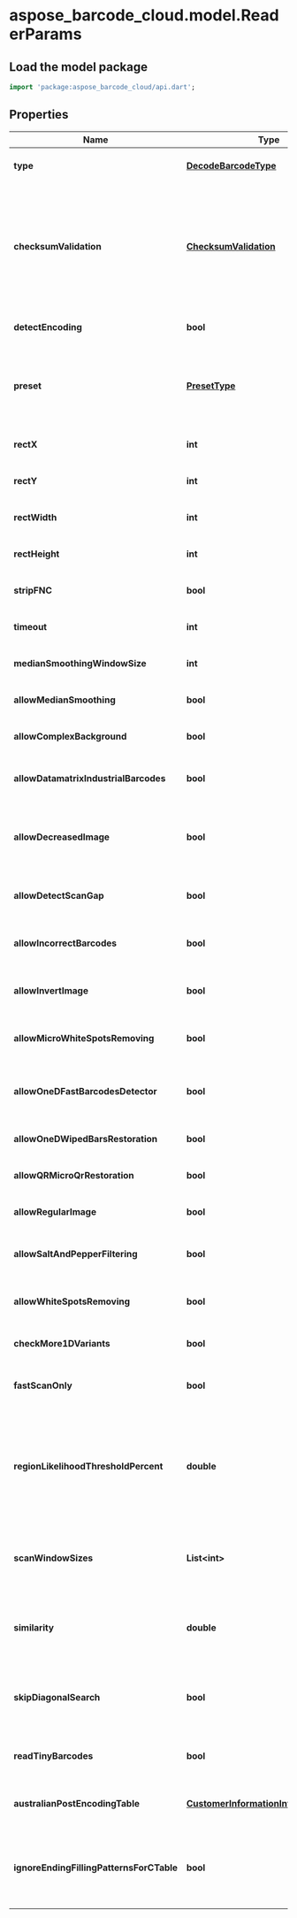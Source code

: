 # aspose_barcode_cloud.model.ReaderParams

## Load the model package
```dart
import 'package:aspose_barcode_cloud/api.dart';
```

## Properties
Name | Type | Description | Notes
---- | ---- | ----------- | -----
**type** | [**DecodeBarcodeType**](DecodeBarcodeType.md) | The type of barcode to read. | [optional] [default to null]
**checksumValidation** | [**ChecksumValidation**](ChecksumValidation.md) | Enable checksum validation during recognition for 1D barcodes. Default is treated as Yes for symbologies which must contain checksum, as No where checksum only possible. Checksum never used: Codabar Checksum is possible: Code39 Standard/Extended, Standard2of5, Interleaved2of5, Matrix2of5, ItalianPost25, DeutschePostIdentcode, DeutschePostLeitcode, VIN Checksum always used: Rest symbologies | [optional] [default to null]
**detectEncoding** | **bool** | A flag which force engine to detect codetext encoding for Unicode. | [optional] [default to null]
**preset** | [**PresetType**](PresetType.md) | Preset allows to configure recognition quality and speed manually. You can quickly set up Preset by embedded presets: HighPerformance, NormalQuality, HighQuality, MaxBarCodes or you can manually configure separate options. Default value of Preset is NormalQuality. | [optional] [default to null]
**rectX** | **int** | Set X for area for recognition. | [optional] [default to null]
**rectY** | **int** | Set Y for area for recognition. | [optional] [default to null]
**rectWidth** | **int** | Set Width of area for recognition. | [optional] [default to null]
**rectHeight** | **int** | Set Height of area for recognition. | [optional] [default to null]
**stripFNC** | **bool** | Value indicating whether FNC symbol strip must be done. | [optional] [default to null]
**timeout** | **int** | Timeout of recognition process. | [optional] [default to null]
**medianSmoothingWindowSize** | **int** | Window size for median smoothing. Typical values are 3 or 4. Default value is 3. AllowMedianSmoothing must be set. | [optional] [default to null]
**allowMedianSmoothing** | **bool** | Allows engine to enable median smoothing as additional scan. Mode helps to recognize noised barcodes. | [optional] [default to null]
**allowComplexBackground** | **bool** | Allows engine to recognize color barcodes on color background as additional scan. Extremely slow mode. | [optional] [default to null]
**allowDatamatrixIndustrialBarcodes** | **bool** | Allows engine for Datamatrix to recognize dashed industrial Datamatrix barcodes. Slow mode which helps only for dashed barcodes which consist from spots. | [optional] [default to null]
**allowDecreasedImage** | **bool** | Allows engine to recognize decreased image as additional scan. Size for decreasing is selected by internal engine algorithms. Mode helps to recognize barcodes which are noised and blurred but captured with high resolution. | [optional] [default to null]
**allowDetectScanGap** | **bool** | Allows engine to use gap between scans to increase recognition speed. Mode can make recognition problems with low height barcodes. | [optional] [default to null]
**allowIncorrectBarcodes** | **bool** | Allows engine to recognize barcodes which has incorrect checksum or incorrect values. Mode can be used to recognize damaged barcodes with incorrect text. | [optional] [default to null]
**allowInvertImage** | **bool** | Allows engine to recognize inverse color image as additional scan. Mode can be used when barcode is white on black background. | [optional] [default to null]
**allowMicroWhiteSpotsRemoving** | **bool** | Allows engine for Postal barcodes to recognize slightly noised images. Mode helps to recognize slightly damaged Postal barcodes. | [optional] [default to null]
**allowOneDFastBarcodesDetector** | **bool** | Allows engine for 1D barcodes to quickly recognize high quality barcodes which fill almost whole image. Mode helps to quickly recognize generated barcodes from Internet. | [optional] [default to null]
**allowOneDWipedBarsRestoration** | **bool** | Allows engine for 1D barcodes to recognize barcodes with single wiped/glued bars in pattern. | [optional] [default to null]
**allowQRMicroQrRestoration** | **bool** | Allows engine for QR/MicroQR to recognize damaged MicroQR barcodes. | [optional] [default to null]
**allowRegularImage** | **bool** | Allows engine to recognize regular image without any restorations as main scan. Mode to recognize image as is. | [optional] [default to null]
**allowSaltAndPepperFiltering** | **bool** | Allows engine to recognize barcodes with salt and pepper noise type. Mode can remove small noise with white and black dots. | [optional] [default to null]
**allowWhiteSpotsRemoving** | **bool** | Allows engine to recognize image without small white spots as additional scan. Mode helps to recognize noised image as well as median smoothing filtering. | [optional] [default to null]
**checkMore1DVariants** | **bool** | Allows engine to recognize 1D barcodes with checksum by checking more recognition variants. Default value: False. | [optional] [default to null]
**fastScanOnly** | **bool** | Allows engine for 1D barcodes to quickly recognize middle slice of an image and return result without using any time-consuming algorithms. Default value: False. | [optional] [default to null]
**regionLikelihoodThresholdPercent** | **double** | Sets threshold for detected regions that may contain barcodes. Value 0.7 means that bottom 70% of possible regions are filtered out and not processed further. Region likelihood threshold must be between [0.05, 0.9] Use high values for clear images with few barcodes. Use low values for images with many barcodes or for noisy images. Low value may lead to a bigger recognition time. | [optional] [default to null]
**scanWindowSizes** | **List&lt;int&gt;** | Scan window sizes in pixels. Allowed sizes are 10, 15, 20, 25, 30. Scanning with small window size takes more time and provides more accuracy but may fail in detecting very big barcodes. Combining of several window sizes can improve detection quality. | [optional] [default to []]
**similarity** | **double** | Similarity coefficient depends on how homogeneous barcodes are. Use high value for for clear barcodes. Use low values to detect barcodes that ara partly damaged or not lighten evenly. Similarity coefficient must be between [0.5, 0.9] | [optional] [default to null]
**skipDiagonalSearch** | **bool** | Allows detector to skip search for diagonal barcodes. Setting it to false will increase detection time but allow to find diagonal barcodes that can be missed otherwise. Enabling of diagonal search leads to a bigger detection time. | [optional] [default to null]
**readTinyBarcodes** | **bool** | Allows engine to recognize tiny barcodes on large images. Ignored if AllowIncorrectBarcodes is set to True. Default value: False. | [optional] [default to null]
**australianPostEncodingTable** | [**CustomerInformationInterpretingType**](CustomerInformationInterpretingType.md) | Interpreting Type for the Customer Information of AustralianPost BarCode.Default is CustomerInformationInterpretingType.Other. | [optional] [default to null]
**ignoreEndingFillingPatternsForCTable** | **bool** | The flag which force AustraliaPost decoder to ignore last filling patterns in Customer Information Field during decoding as CTable method. CTable encoding method does not have any gaps in encoding table and sequnce \&quot;333\&quot; of filling paterns is decoded as letter \&quot;z\&quot;. | [optional] [default to null]


